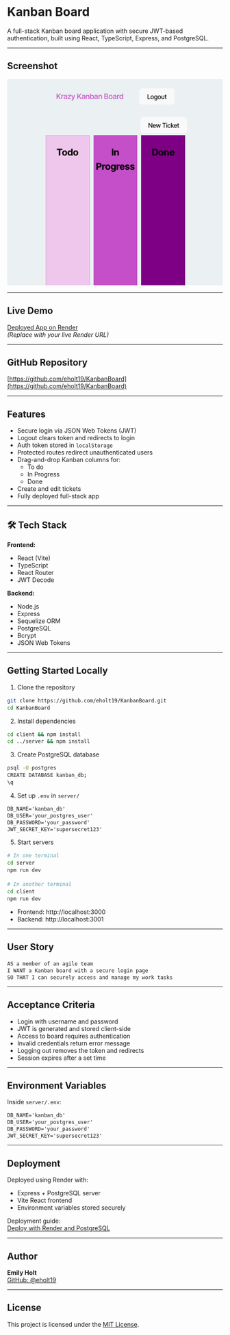 # Kanban Board

A full-stack Kanban board application with secure JWT-based authentication, built using React, TypeScript, Express, and PostgreSQL.

---

## Screenshot

![Krazy Kanban Board Screenshot](./Assets/Screen%20Shot%202025-05-20%20at%201.07.09%20PM.png)  


---

## Live Demo

[Deployed App on Render](https://your-render-deployment-url.com)  
_(Replace with your live Render URL)_

---

## GitHub Repository

[https://github.com/eholt19/KanbanBoard](https://github.com/eholt19/KanbanBoard)

---

## Features

- Secure login via JSON Web Tokens (JWT)
- Logout clears token and redirects to login
- Auth token stored in `localStorage`
- Protected routes redirect unauthenticated users
- Drag-and-drop Kanban columns for:
  - To do
  - In Progress
  - Done
- Create and edit tickets
- Fully deployed full-stack app

---

## 🛠️ Tech Stack

**Frontend:**
- React (Vite)
- TypeScript
- React Router
- JWT Decode

**Backend:**
- Node.js
- Express
- Sequelize ORM
- PostgreSQL
- Bcrypt
- JSON Web Tokens

---

## Getting Started Locally

1. Clone the repository

```bash
git clone https://github.com/eholt19/KanbanBoard.git
cd KanbanBoard
```

2. Install dependencies

```bash
cd client && npm install
cd ../server && npm install
```

3. Create PostgreSQL database

```bash
psql -U postgres
CREATE DATABASE kanban_db;
\q
```

4. Set up `.env` in `server/`

```env
DB_NAME='kanban_db'
DB_USER='your_postgres_user'
DB_PASSWORD='your_password'
JWT_SECRET_KEY='supersecret123'
```

5. Start servers

```bash
# In one terminal
cd server
npm run dev

# In another terminal
cd client
npm run dev
```

- Frontend: http://localhost:3000  
- Backend: http://localhost:3001

---

## User Story

```
AS a member of an agile team  
I WANT a Kanban board with a secure login page  
SO THAT I can securely access and manage my work tasks
```

---

## Acceptance Criteria

- Login with username and password
- JWT is generated and stored client-side
- Access to board requires authentication
- Invalid credentials return error message
- Logging out removes the token and redirects
- Session expires after a set time

---

## Environment Variables

Inside `server/.env`:

```env
DB_NAME='kanban_db'
DB_USER='your_postgres_user'
DB_PASSWORD='your_password'
JWT_SECRET_KEY='supersecret123'
```

---

## Deployment

Deployed using Render with:

- Express + PostgreSQL server
- Vite React frontend
- Environment variables stored securely

Deployment guide:  
[Deploy with Render and PostgreSQL](https://coding-boot-camp.github.io/full-stack/render/deploy-with-render-and-postgresql)

---

## Author

**Emily Holt**  
[GitHub: @eholt19](https://github.com/eholt19)

---

## License

This project is licensed under the [MIT License](LICENSE).

